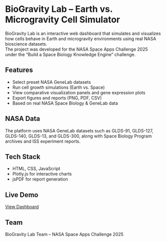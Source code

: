 # BioGravity Lab – Earth vs. Microgravity Cell Simulator

BioGravity Lab is an interactive web dashboard that simulates and visualizes how cells behave in Earth and microgravity environments using real NASA bioscience datasets.  
The project was developed for the NASA Space Apps Challenge 2025 under the “Build a Space Biology Knowledge Engine” challenge.

## Features
- Select preset NASA GeneLab datasets  
- Run cell growth simulations (Earth vs. Space)  
- View comparative visualization panels and gene expression plots  
- Export figures and reports (PNG, PDF, CSV)  
- Based on real NASA Space Biology & GeneLab data

## NASA Data
The platform uses NASA GeneLab datasets such as GLDS-91, GLDS-127, GLDS-140, GLDS-13, and GLDS-300, along with Space Biology Program archives and ISS experiment reports.

## Tech Stack
- HTML, CSS, JavaScript  
- Plotly.js for interactive charts  
- jsPDF for report generation

## Live Demo
[View Dashboard](https://rumeyssaaki.github.io/biogravity-lab/)

## Team
BioGravity Lab Team – NASA Space Apps Challenge 2025
